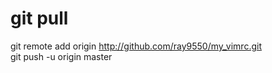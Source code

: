 # git pull
git remote add origin http://github.com/ray9550/my_vimrc.git  
git push -u origin master  

